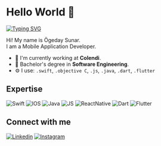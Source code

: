 # Hello World 👋

[![Typing SVG](https://readme-typing-svg.herokuapp.com?color=%2336BCF7&lines=Hello%2C;My+Name+is+%C3%96geday)](https://git.io/typing-svg)

Hi! My name is Ögeday Sunar.<br/>
I am a Mobile Application Developer.

 - 🏢 I'm currently working at **Colendi**.
 - 🔭 Bachelor's degree in **Software Engineering**.
 - ⚙️ I use: `.swift`, `.objective C`, `.js`, `.java`, `.dart`, `.flutter`

## Expertise
![Swift](https://img.shields.io/badge/Swift-FA7343?style=for-the-badge&logo=swift&logoColor=white)
![IOS](https://img.shields.io/badge/iOS-000000?style=for-the-badge&logo=ios&logoColor=white)
![Java](https://img.shields.io/badge/Java-ED8B00?style=for-the-badge&logo=java&logoColor=white)
![JS](https://img.shields.io/badge/JavaScript-F7DF1E?style=for-the-badge&logo=javascript&logoColor=black)
![ReactNative](https://img.shields.io/badge/React_Native-20232A?style=for-the-badge&logo=react&logoColor=61DAFB)
![Dart](https://img.shields.io/badge/Dart-0175C2?style=for-the-badge&logo=dart&logoColor=white)
![Flutter](https://img.shields.io/badge/Flutter-02569B?style=for-the-badge&logo=flutter&logoColor=white)

## Connect with me
[![Linkedin](https://img.shields.io/badge/LinkedIn-0077B5?style=for-the-badge&logo=linkedin&logoColor=white)](https://www.linkedin.com/in/ogedaysunar/)
[![Instagram](https://img.shields.io/badge/Instagram-E4405F?style=for-the-badge&logo=instagram&logoColor=white)](https://www.instagram.com/ogedaysunar/)
